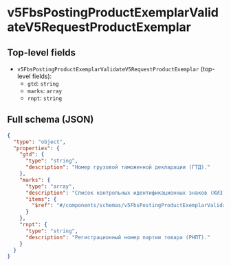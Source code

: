 # v5FbsPostingProductExemplarValidateV5RequestProductExemplar

## Top-level fields
- `v5FbsPostingProductExemplarValidateV5RequestProductExemplar` (top-level fields):
  - `gtd`: `string`
  - `marks`: `array`
  - `rnpt`: `string`

## Full schema (JSON)
```json
{
  "type": "object",
  "properties": {
    "gtd": {
      "type": "string",
      "description": "Номер грузовой таможенной декларации (ГТД)."
    },
    "marks": {
      "type": "array",
      "description": "Список контрольных идентификационных знаков (КИЗ) в одном экземпляре.",
      "items": {
        "$ref": "#/components/schemas/v5FbsPostingProductExemplarValidateV5RequestProductExemplarMark"
      }
    },
    "rnpt": {
      "type": "string",
      "description": "Регистрационный номер партии товара (РНПТ)."
    }
  }
}
```
